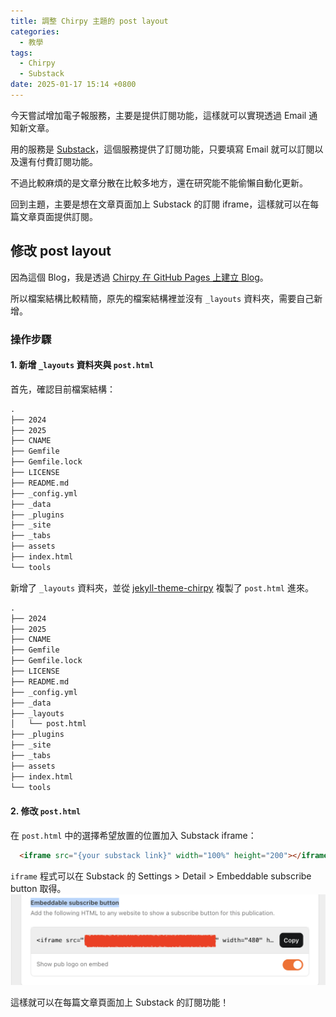 ```yaml
---
title: 調整 Chirpy 主題的 post layout
categories:
  - 教學
tags:
  - Chirpy
  - Substack
date: 2025-01-17 15:14 +0800
---
```


今天嘗試增加電子報服務，主要是提供訂閱功能，這樣就可以實現透過 Email 通知新文章。

用的服務是 [Substack](https://substack.com/)，這個服務提供了訂閱功能，只要填寫 Email 就可以訂閱以及還有付費訂閱功能。

不過比較麻煩的是文章分散在比較多地方，還在研究能不能偷懶自動化更新。

回到主題，主要是想在文章頁面加上 Substack 的訂閱 iframe，這樣就可以在每篇文章頁面提供訂閱。

## 修改 post layout

因為這個 Blog，我是透過 [Chirpy 在 GitHub Pages 上建立 Blog](/posts/use-github-page/)。

所以檔案結構比較精簡，原先的檔案結構裡並沒有 `_layouts` 資料夾，需要自己新增。

### 操作步驟

#### 1. 新增 `_layouts` 資料夾與 `post.html`

首先，確認目前檔案結構：

```markdown
.
├── 2024
├── 2025
├── CNAME
├── Gemfile
├── Gemfile.lock
├── LICENSE
├── README.md
├── _config.yml
├── _data
├── _plugins
├── _site
├── _tabs
├── assets
├── index.html
└── tools
```

新增了 `_layouts` 資料夾，並從 [jekyll-theme-chirpy](https://github.com/cotes2020/jekyll-theme-chirpy/blob/master/_layouts/post.html) 複製了 `post.html` 進來。

```markdown
.
├── 2024
├── 2025
├── CNAME
├── Gemfile
├── Gemfile.lock
├── LICENSE
├── README.md
├── _config.yml
├── _data
├── _layouts
│   └── post.html
├── _plugins
├── _site
├── _tabs
├── assets
├── index.html
└── tools
```

#### 2. 修改 `post.html`

在 `post.html` 中的選擇希望放置的位置加入 Substack iframe：

```html
  <iframe src="{your substack link}" width="100%" height="200"></iframe>
```

`iframe` 程式可以在 Substack 的 Settings > Detail > Embeddable subscribe button 取得。
![](/assets/images/2025/20250117/embed.png)


這樣就可以在每篇文章頁面加上 Substack 的訂閱功能！
